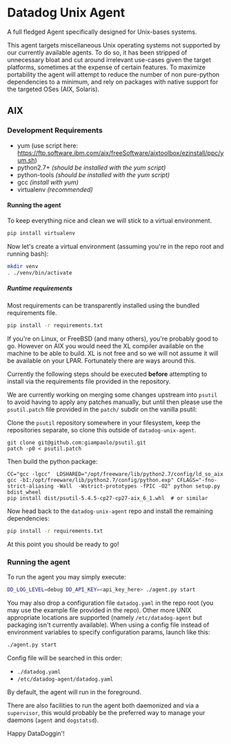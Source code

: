 # Datadog Unix Agent

A full fledged Agent specifically designed for Unix-bases systems.

This agent targets miscellaneous Unix operating systems not supported by our currently available
agents. To do so, it has been stripped of unnecessary bloat and cut around irrelevant use-cases 
given the target platforms, sometimes at the expense of certain features. To maximize portability
the agent will attempt to reduce the number of non pure-python dependencies to a minimum, and rely
on packages with native support for the targeted OSes (AIX, Solaris).

## AIX

### Development Requirements
 - yum (use script here: https://ftp.software.ibm.com/aix/freeSoftware/aixtoolbox/ezinstall/ppc/yum.sh)
 - python2.7+ _(should be installed with the yum script)_
 - python-tools _(should be installed with the yum script)_ 
 - gcc _(install with yum)_
 - virtualenv _(recommended)_

#### Running the agent
To keep everything nice and clean we will stick to a virtual environment.

```bash
pip install virtualenv
```

Now let's create a virtual environment (assuming you're in the repo root and running bash):

```bash
mkdir venv
. ./venv/bin/activate
```

##### Runtime requirements
Most requirements can be transparently installed using the bundled requirements
file.
```bash
pip install -r requirements.txt
```

If you're on Linux, or FreeBSD (and many others), you're probably good to go. However on AIX you
would need the XL compiler available on the machine to be able to build. XL is not free and so we
will not assume it will be available on your LPAR. Fortunately there are ways around this. 

Currently the following steps should be executed **before** attempting to install via the 
requirements file provided in the repository.

We are currently working on merging some changes upstream into `psutil` to avoid having to apply 
any patches manually, but until then please use the `psutil.patch` file provided in the `patch/`
subdir on the vanilla psutil:

Clone the `psutil` repository somewhere in your filesystem, keep the repositories separate, so
clone this outside of `datadog-unix-agent`.

```
git clone git@github.com:giampaolo/psutil.git
patch -p0 < psutil.patch
```

Then build the python package:

```
CC="gcc -lgcc"  LDSHARED="/opt/freeware/lib/python2.7/config/ld_so_aix gcc -bI:/opt/freeware/lib/python2.7/config/python.exp" CFLAGS="-fno-strict-aliasing -Wall  -Wstrict-prototypes -fPIC -O2" python setup.py bdist_wheel 
pip install dist/psutil-5.4.5-cp27-cp27-aix_6_1.whl  # or similar 
```

Now head back to the `datadog-unix-agent` repo and install the remaining dependencies:

```bash
pip install -r requirements.txt
```

At this point you should be ready to go!

### Running the agent

To run the agent you may simply execute:

```bash
DD_LOG_LEVEL=debug DD_API_KEY=<api_key_here> ./agent.py start
```

You may also drop a configuration file `datadog.yaml` in the repo root (you may use the example 
file provided in the repo). Other more UNIX appropriate locations are supported (namely
`/etc/datadog-agent` but packaging isn't currently available). When using a config file instead
of environment variables to specify configuration params, launch like this:

```bash
./agent.py start
```

Config file will be searched in this order:
- `./datadog.yaml`
- `/etc/datadog-agent/datadog.yaml`


By default, the agent will run in the foreground.

There are also facilities to run the agent both daemonized and via a `supervisor`, this would
probably be the preferred way to manage your daemons (`agent` and `dogstatsd`).


Happy DataDoggin'!


